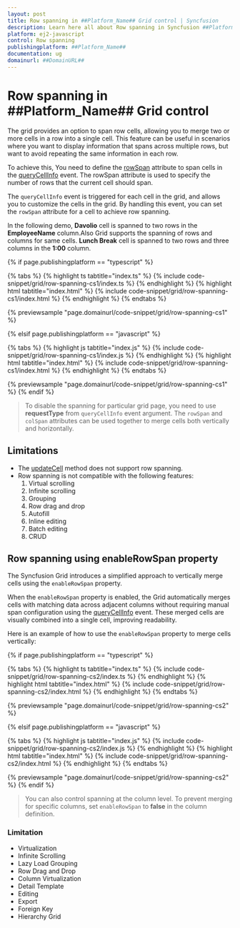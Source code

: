 ```yaml
---
layout: post
title: Row spanning in ##Platform_Name## Grid control | Syncfusion
description: Learn here all about Row spanning in Syncfusion ##Platform_Name## Grid control of Syncfusion Essential JS 2 and more.
platform: ej2-javascript
control: Row spanning 
publishingplatform: ##Platform_Name##
documentation: ug
domainurl: ##DomainURL##
---
```


# Row spanning in ##Platform_Name## Grid control

The grid provides an option to span row cells, allowing you to merge two or more cells in a row into a single cell. This feature can be useful in scenarios where you want to display information that spans across multiple rows, but want to avoid repeating the same information in each row.

To achieve this, You need to define the [rowSpan](../../api/grid/queryCellInfoEventArgs/#rowspan) attribute to span cells in the [queryCellInfo](../../api/grid/queryCellInfoEventArgs/) event. The rowSpan attribute is used to specify the number of rows that the current cell should span.

The `queryCellInfo` event is triggered for each cell in the grid, and allows you to customize the cells in the grid. By handling this event, you can set the `rowSpan` attribute for a cell to achieve row spanning.

In the following demo, **Davolio** cell is spanned to two rows in the **EmployeeName** column.Also Grid supports the spanning of rows and columns for same cells. **Lunch Break** cell is spanned to two rows and three columns in the **1:00** column.

{% if page.publishingplatform == "typescript" %}

 {% tabs %}
{% highlight ts tabtitle="index.ts" %}
{% include code-snippet/grid/row-spanning-cs1/index.ts %}
{% endhighlight %}
{% highlight html tabtitle="index.html" %}
{% include code-snippet/grid/row-spanning-cs1/index.html %}
{% endhighlight %}
{% endtabs %}
        
{% previewsample "page.domainurl/code-snippet/grid/row-spanning-cs1" %}

{% elsif page.publishingplatform == "javascript" %}

{% tabs %}
{% highlight js tabtitle="index.js" %}
{% include code-snippet/grid/row-spanning-cs1/index.js %}
{% endhighlight %}
{% highlight html tabtitle="index.html" %}
{% include code-snippet/grid/row-spanning-cs1/index.html %}
{% endhighlight %}
{% endtabs %}

{% previewsample "page.domainurl/code-snippet/grid/row-spanning-cs1" %}
{% endif %}

> To disable the spanning for particular grid page, you need to use **requestType** from `queryCellInfo` event argument.
> The `rowSpan` and `colSpan` attributes can be used together to merge cells both vertically and horizontally.

## Limitations

* The [updateCell](../../api/grid/#updatecell) method does not support row spanning.
* Row spanning is not compatible with the following features:
    1. Virtual scrolling
    2. Infinite scrolling
    3. Grouping
    4. Row drag and drop
    5. Autofill
    6. Inline editing
    7. Batch editing
    8. CRUD

## Row spanning using enableRowSpan property    

The Syncfusion Grid introduces a simplified approach to vertically merge cells using the `enableRowSpan` property. 

When the `enableRowSpan` property is enabled, the Grid automatically merges cells with matching data across adjacent columns without requiring manual span configuration using the [queryCellInfo](../../api/grid/#querycellinfo) event. These merged cells are visually combined into a single cell, improving readability.

Here is an example of how to use the `enableRowSpan` property to merge cells vertically:

{% if page.publishingplatform == "typescript" %}

 {% tabs %}
{% highlight ts tabtitle="index.ts" %}
{% include code-snippet/grid/row-spanning-cs2/index.ts %}
{% endhighlight %}
{% highlight html tabtitle="index.html" %}
{% include code-snippet/grid/row-spanning-cs2/index.html %}
{% endhighlight %}
{% endtabs %}
        
{% previewsample "page.domainurl/code-snippet/grid/row-spanning-cs2" %}

{% elsif page.publishingplatform == "javascript" %}

{% tabs %}
{% highlight js tabtitle="index.js" %}
{% include code-snippet/grid/row-spanning-cs2/index.js %}
{% endhighlight %}
{% highlight html tabtitle="index.html" %}
{% include code-snippet/grid/row-spanning-cs2/index.html %}
{% endhighlight %}
{% endtabs %}

{% previewsample "page.domainurl/code-snippet/grid/row-spanning-cs2" %}
{% endif %}

> You can also control spanning at the column level. To prevent merging for specific columns, set `enableRowSpan` to **false** in the column definition.

### Limitation

* Virtualization
* Infinite Scrolling
* Lazy Load Grouping
* Row Drag and Drop
* Column Virtualization
* Detail Template
* Editing
* Export
* Foreign Key
* Hierarchy Grid
